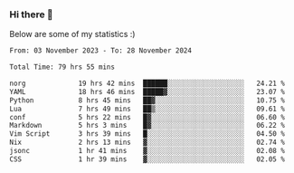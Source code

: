 ### Hi there 👋
Below are some of my statistics :)

<!--START_SECTION:waka-->

```txt
From: 03 November 2023 - To: 28 November 2024

Total Time: 79 hrs 55 mins

norg             19 hrs 42 mins  ██████░░░░░░░░░░░░░░░░░░░   24.21 %
YAML             18 hrs 46 mins  █████▓░░░░░░░░░░░░░░░░░░░   23.07 %
Python           8 hrs 45 mins   ██▓░░░░░░░░░░░░░░░░░░░░░░   10.75 %
Lua              7 hrs 49 mins   ██▒░░░░░░░░░░░░░░░░░░░░░░   09.61 %
conf             5 hrs 22 mins   █▓░░░░░░░░░░░░░░░░░░░░░░░   06.60 %
Markdown         5 hrs 3 mins    █▓░░░░░░░░░░░░░░░░░░░░░░░   06.22 %
Vim Script       3 hrs 39 mins   █░░░░░░░░░░░░░░░░░░░░░░░░   04.50 %
Nix              2 hrs 13 mins   ▓░░░░░░░░░░░░░░░░░░░░░░░░   02.74 %
jsonc            1 hr 41 mins    ▓░░░░░░░░░░░░░░░░░░░░░░░░   02.08 %
CSS              1 hr 39 mins    ▓░░░░░░░░░░░░░░░░░░░░░░░░   02.05 %
```

<!--END_SECTION:waka-->

<!--
**KlapenHz/KlapenHz** is a ✨ _special_ ✨ repository because its `README.md` (this file) appears on your GitHub profile.

Here are some ideas to get you started:

- 🔭 I’m currently working on ...
- 🌱 I’m currently learning ...
- 👯 I’m looking to collaborate on ...
- 🤔 I’m looking for help with ...
- 💬 Ask me about ...
- 📫 How to reach me: ...
- 😄 Pronouns: ...
- ⚡ Fun fact: ...
-->
